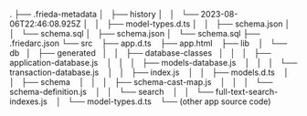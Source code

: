 .
├── .frieda-metadata
│   ├── history
│   │   └── 2023-08-06T22:46:08.925Z
│   │       ├── model-types.d.ts
│   │       ├── schema.json
│   │       └── schema.sql
│   ├── schema.json
│   └── schema.sql
├── .friedarc.json
└── src
    ├── app.d.ts
    ├── app.html
    ├── lib
    │   └── db
    │       ├── generated
    │       │   ├── database-classes
    │       │   │   ├── application-database.js
    │       │   │   ├── models-database.js
    │       │   │   └── transaction-database.js
    │       │   ├── index.js
    │       │   ├── models.d.ts
    │       │   ├── schema
    │       │   │   ├── schema-cast-map.js
    │       │   │   └── schema-definition.js
    │       │   └── search
    │       │       └── full-text-search-indexes.js
    │       └── model-types.d.ts
    └── (other app source code)

